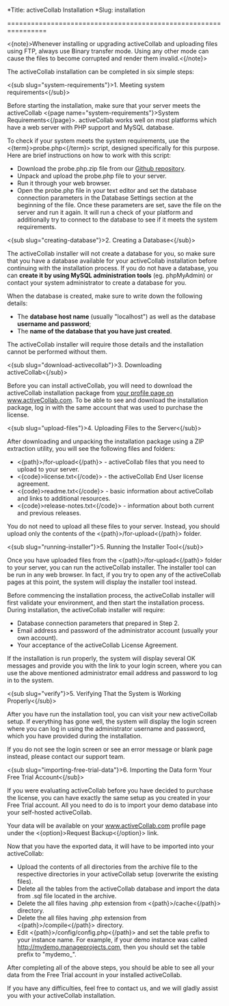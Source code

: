 *Title: activeCollab Installation
*Slug: installation

================================================================

<{note}>Whenever installing or upgrading activeCollab and uploading files using FTP, always use Binary transfer mode. Using any other mode can cause the files to become corrupted and render them invalid.<{/note}>

The activeCollab installation can be completed in six simple steps:

<{sub slug="system-requirements"}>1. Meeting system requirements<{/sub}>

Before starting the installation, make sure that your server meets the activeCollab <{page name="system-requirements"}>System Requirements<{/page}>. activeCollab works well on most platforms which have a web server with PHP support and MySQL database.

To check if your system meets the system requirements, use the <{term}>probe.php<{/term}> script, designed specifically for this purpose. Here are brief instructions on how to work with this script:

- Download the probe.php.zip file from our <a href="https://github.com/activecollab/activecollab-probe">Github repository</a>.
- Unpack and upload the probe.php file to your server.
- Run it through your web browser.
- Open the probe.php file in your text editor and set the database connection parameters in the Database Settings section at the beginning of the file. Once these parameters are set, save the file on the server and run it again. It will run a check of your platform and additionally try to connect to the database to see if it meets the system requirements.

<{sub slug="creating-database"}>2. Creating a Database<{/sub}>

The activeCollab installer will not create a database for you, so make sure that you have a database available for your activeCollab installation before continuing with the installation process. If you do not have a database, you can **create it by using MySQL administration tools** (eg. phpMyAdmin) or contact your system administrator to create a database for you.

When the database is created, make sure to write down the following details:

- The **database host name** (usually "localhost") as well as the database **username and password**;
- The **name of the database that you have just created**.

The activeCollab installer will require those details and the installation cannot be performed without them.

<{sub slug="download-activecollab"}>3. Downloading activeCollab<{/sub}>

Before you can install activeCollab, you will need to download the activeCollab installation package from <a href="https://www.activecollab.com/my-profile">your profile page on www.activeCollab.com</a>. To be able to see and download the installation package, log in with the same account that was used to purchase the license.

<{sub slug="upload-files"}>4. Uploading Files to the Server<{/sub}>

After downloading and unpacking the installation package using a ZIP extraction utility, you will see the following files and folders:

- <{path}>/for-upload<{/path}> - activeCollab files that you need to upload to your server.
- <{code}>license.txt<{/code}> - the activeCollab End User license agreement.
- <{code}>readme.txt<{/code}> - basic information about activeCollab and links to additional resources.
- <{code}>release-notes.txt<{/code}> - information about both current and previous releases.

You do not need to upload all these files to your server. Instead, you should upload only the contents of the <{path}>/for-upload<{/path}> folder.

<{sub slug="running-installer"}>5. Running the Installer Tool<{/sub}>

Once you have uploaded files from the <{path}>/for-upload<{/path}> folder to your server, you can run the activeCollab installer. The installer tool can be run in any web browser. In fact, if you try to open any of the activeCollab pages at this point, the system will display the installer tool instead.

Before commencing the installation process, the activeCollab installer will first validate your environment, and then start the installation process. During installation, the activeCollab installer will require:

- Database connection parameters that prepared in Step 2.
- Email address and password of the administrator account (usually your own account).
- Your acceptance of the activeCollab License Agreement.

If the installation is run properly, the system will display several OK messages and provide you with the link to your login screen, where you can use the above mentioned administrator email address and password to log in to the system.

<{sub slug="verify"}>5. Verifying That the System is Working Properly<{/sub}>

After you have run the installation tool, you can visit your new activeCollab setup. If everything has gone well, the system will display the login screen where you can log in using the administrator username and password, which you have provided during the installation.

If you do not see the login screen or see an error message or blank page instead, please contact our support team.

<{sub slug="importing-free-trial-data"}>6. Importing the Data form Your Free Trial Account<{/sub}>

If you were evaluating activeCollab before you have decided to purchase the license, you can have exactly the same setup as you created in your Free Trial account. All you need to do is to import your demo database into your self-hosted activeCollab.

Your data will be available on your www.activeCollab.com profile page under the <{option}>Request Backup<{/option}> link.

Now that you have the exported data, it will have to be imported into your activeCollab:

- Upload the contents of all directories from the archive file to the respective directories in your activeCollab setup (overwrite the existing files).
- Delete all the tables from the activeCollab database and import the data from .sql file located in the archive.
- Delete the all files having .php extension from <{path}>/cache<{/path}> directory.
- Delete the all files having .php extension from <{path}>/compile<{/path}> directory.
- Edit <{path}>/config/config.php<{/path}> and set the table prefix to your instance name. For example, if your demo instance was called http://mydemo.manageprojects.com, then you should set the table prefix to "mydemo_".

After completing all of the above steps, you should be able to see all your data from the Free Trial account in your installed activeCollab.

If you have any difficulties, feel free to contact us, and we will gladly assist you with your activeCollab installation.
